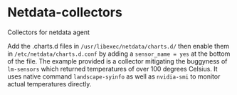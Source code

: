 # Netdata-collectors
Collectors for netdata agent

Add the .charts.d files in `/usr/libexec/netdata/charts.d/` then enable them in `/etc/netdata/charts.d.conf` by adding a `sensor_name = yes` at the bottom of the file.
The example provided is a collector mitigating the buggyness of `lm-sensors` which returned temperatures of over 100 degrees Celsius. It uses native command `landscape-syinfo` as well as `nvidia-smi` to monitor actual temperatures directly.

